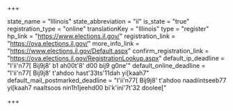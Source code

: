 +++

state_name = "Illinois"
state_abbreviation = "il"
is_state = "true"
registration_type = "online"
translationKey = "Illinois"
type = "register"
hp_link = "https://www.elections.il.gov/"
registration_link = "https://ova.elections.il.gov/"
more_info_link = "https://www.elections.il.gov/Default.aspx"
confirm_registration_link = "https://ova.elections.il.gov/RegistrationLookup.aspx"
default_ip_deadline = "I'ii'n77[ Bij9j8' b1 ah00t'8' d00 bij9 g0ne'"
default_online_deadline = "I'ii'n77[ Bij9j8' t'ahdoo hast'33ts'11dah yi[kaah7"
default_mail_postmarked_deadline = "I'ii'n77[ Bij9j8' t'ahdoo naadiintseeb77 yi[kaah7 naaltsoos nin1h1jeehd00 bi'k'ini'7t'32 doolee["

+++